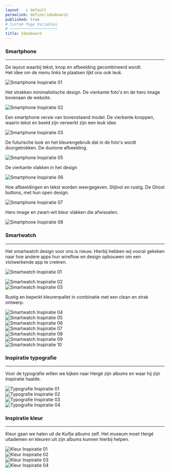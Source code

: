 ```yaml
---
layout   : default
permalink: define/ideaboard/
published: true
# Custom Page Variables
# ─────────────────────
title: Ideaboard
---
```

### Smartphone
---------
<div class="row bold">
    <div class="col-6">
        <p>De layout waarbij tekst, knop en afbeelding gecombineerd wordt.<br> Het idee om de menu links te plaatsen lijkt ons ook leuk.</p>
        <img src="{{ '/assets/img/idea_001.png' | relative_url }}" title="Smartphone Inspiratie 01">
    </div>
    <div class="col-6">
        <p>Het strakken minimalistische design. De vierkante foto's en de hero image bovenaan de website.</p>
        <img src="{{ '/assets/img/idea_002.png' | relative_url }}" title="Smartphone Inspiratie 02">
    </div>
    <div class="col-6">
        <p>Een smartphone versie van bovenstaand model. De vierkante knoppen, waarin tekst en beeld zijn verwerkt zijn een leuk idee.</p>
        <img src="{{ '/assets/img/idea_003.png' | relative_url }}" title="Smartphone Inspiratie 03">
    </div>
    <div class="col-6">
        <p>De futurische look en het kleurengebruik dat in de foto's wordt doorgetrokken. De duotone afbeelding.</p>
        <img src="{{ '/assets/img/idea_005.png' | relative_url }}" title="Smartphone Inspiratie 05">
    </div>
    <div class="col-6">
            <p>De vierkante vlakken in het design</p>
        <img src="{{ '/assets/img/idea_006.png' | relative_url }}" title="Smartphone Inspiratie 06">
    </div>
    <div class="col-6">
        <p>Hoe afbeeldingen en tekst worden weergegeven. Stijlvol en rustig. De Ghost buttons, met hun open design.</p>
        <img src="{{ '/assets/img/idea_007.png' | relative_url }}" title="Smartphone Inspiratie 07">
    </div>
    <div class="col-6">
        <p>Hero image en zwart-wit kleur vlakken die afwisselen.</p>
        <img src="{{ '/assets/img/idea_008.png' | relative_url }}" title="Smartphone Inspiratie 08">
    </div>
</div>

### Smartwatch
---------
Het smartwatch design voor ons is nieuw. Hierbij hebben wij vooral gekeken naar hoe andere apps hun wireflow en design opbouwen om een vlotwerkende app te creëren.

<div class="row bold">
    <div class="col-6">
        <img src="{{ '/assets/img/idea_smartwatch_001.png' | relative_url }}" title="Smartwatch Inspiratie 01">
        <p></p>
    </div>
    <div class="col-6">
        <img src="{{ '/assets/img/idea_smartwatch_002.png' | relative_url }}" title="Smartwatch Inspiratie 02">
    </div>
    <div class="col-6">
        <img src="{{ '/assets/img/idea_smartwatch_003.png' | relative_url }}" title="Smartwatch Inspiratie 03">
    </div>
    <div class="col-6">
    <p>Rustig en beperkt kleurenpallet in combinatie met een clean en strak ontwerp.</p>
        <img src="{{ '/assets/img/idea_smartwatch_004.png' | relative_url }}" title="Smartwatch Inspiratie 04">
    </div>
    <div class="col-6">
        <img src="{{ '/assets/img/idea_smartwatch_005.png' | relative_url }}" title="Smartwatch Inspiratie 05">
    </div>
    <div class="col-6">
        <img src="{{ '/assets/img/idea_smartwatch_006.png' | relative_url }}" title="Smartwatch Inspiratie 06">
    </div>
    <div class="col-6">
        <img src="{{ '/assets/img/idea_smartwatch_007.png' | relative_url }}" title="Smartwatch Inspiratie 07">
    </div>
    <div class="col-6">
        <img src="{{ '/assets/img/idea_smartwatch_008.png' | relative_url }}" title="Smartwatch Inspiratie 08">
    </div>
    <div class="col-6">
        <img src="{{ '/assets/img/idea_smartwatch_009.png' | relative_url }}" title="Smartwatch Inspiratie 09">
    </div>
    <div class="col-6">
        <img src="{{ '/assets/img/idea_smartwatch_010.png' | relative_url }}" title="Smartwatch Inspiratie 10">
    </div>
</div>

### Inspiratie typografie
---------
Voor de typografie willen we kijken naar Hergé zijn albums en waar hij zijn inspiratie haalde.

<div class="row">
    <div class="col-6">
        <img src="{{ 'assets/img/idea_typo_001.png' | relative_url }}" title="Typografie Inspiratie 01">
    </div>
    <div class="col-6">
        <img src="{{ '/assets/img/idea_typo_002.png' | relative_url }}" title="Typografie Inspiratie 02">
    </div>
    <div class="col-6">
        <img src="{{ '/assets/img/idea_typo_003.png' | relative_url }}" title="Typografie Inspiratie 03">
    </div>
    <div class="col-6">
        <img src="{{ '/assets/img/idea_typo_004.png' | relative_url }}" title="Typografie Inspiratie 04">
    </div>
</div>

### Inspiratie kleur
---------
Kleur gaan we halen uit de Kuifje albums zelf. Het museum moet Hergé uitademen en kleuren uit zijn albums kunnen hierbij helpen.

<div class="row">
    <div class="col-6">
        <img src="{{ '/assets/img/idea_kleur_001.png' | relative_url }}" title="Kleur Inspiratie 01">
    </div>
    <div class="col-6">
        <img src="{{ '/assets/img/idea_kleur_002.png' | relative_url }}" title="Kleur Inspiratie 02">
    </div>
    <div class="col-6">
        <img src="{{ '/assets/img/idea_kleur_003.png' | relative_url }}" title="Kleur Inspiratie 03">
    </div>
    <div class="col-6">
        <img src="{{ '/assets/img/idea_kleur_004.png' | relative_url }}" title="Kleur Inspiratie 04">
    </div>
</div>